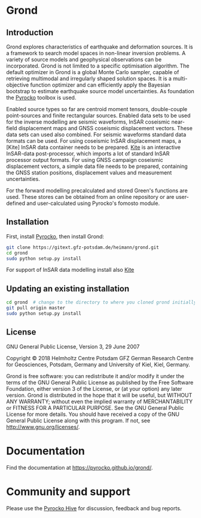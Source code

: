 # Grond

## Introduction

Grond explores characteristics of earthquake and deformation sources. It is a
framework to search model spaces in non-linear inversion problems. A variety of
source models and geophysical observations can be incorporated. Grond is not
limited to a specific optimisation algorithm.  The default optimizer in Grond
is a global Monte Carlo sampler, capable of retrieving multimodal and
irregularly shaped solution spaces. It is a multi-objective function optimizer
and can efficiently apply the Bayesian bootstrap to estimate earthquake source
model uncertainties. As foundation the [Pyrocko](https://pyrocko.org) toolbox
is used.

Enabled source types so far are centroid moment tensors, double-couple
point-sources and finite rectangular sources. Enabled data sets to be used for
the inverse modelling are seismic waveforms, InSAR coseismic near-field
displacement maps and GNSS coseismic displacement vectors. These data sets can
used also combined. For seismic waveforms standard data formats can be used.
For using coseismic InSAR displacement maps, a [Kite] InSAR data container
needs to be prepared. [Kite](https://github.com/pyrocko/kite) is an interactive
InSAR-data post-processor, which imports a lot of standard InSAR processor
output formats. For using GNSS campaign coseismic displacement vectors, a
simple data file needs to be prepared, containing the GNSS station positions,
displacement values and measurement uncertainties.

For the forward modelling precalculated and stored Green's functions are used.
These stores can be obtained from an online repository or are user-defined and
user-calculated using Pyrocko's fomosto module.


## Installation

First, install [Pyrocko](http://pyrocko.org/docs/current/install/),
then install Grond:

```bash
git clone https://gitext.gfz-potsdam.de/heimann/grond.git
cd grond
sudo python setup.py install
```

For support of InSAR data modelling install also
[Kite](https://github.com/pyrocko/kite)


## Updating an existing installation

```bash
cd grond  # change to the directory to where you cloned grond initially
git pull origin master
sudo python setup.py install
```

## License

GNU General Public License, Version 3, 29 June 2007

Copyright © 2018 Helmholtz Centre Potsdam GFZ German Research Centre for
Geosciences, Potsdam, Germany and University of Kiel, Kiel, Germany.

Grond is free software: you can redistribute it and/or modify it under the
terms of the GNU General Public License as published by the Free Software
Foundation, either version 3 of the License, or (at your option) any later
version. Grond is distributed in the hope that it will be useful, but WITHOUT
ANY WARRANTY; without even the implied warranty of MERCHANTABILITY or FITNESS
FOR A PARTICULAR PURPOSE.  See the GNU General Public License for more details.
You should have received a copy of the GNU General Public License along with
this program. If not, see <http://www.gnu.org/licenses/>.


# Documentation

Find the documentation at https://pyrocko.github.io/grond/.


# Community and support

Please use the [Pyrocko Hive](https://hive.pyrocko.org) for discussion,
feedback and bug reports.


